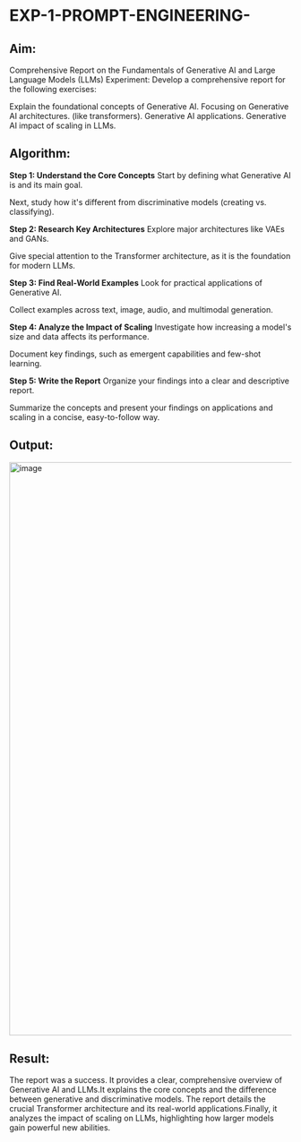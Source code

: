 # EXP-1-PROMPT-ENGINEERING-

## Aim: 
Comprehensive Report on the Fundamentals of Generative AI and Large Language Models (LLMs)
Experiment: Develop a comprehensive report for the following exercises:

Explain the foundational concepts of Generative AI.
Focusing on Generative AI architectures. (like transformers).
Generative AI applications.
Generative AI impact of scaling in LLMs.

## Algorithm:
**Step 1: Understand the Core Concepts**
Start by defining what Generative AI is and its main goal.

Next, study how it's different from discriminative models (creating vs. classifying).

**Step 2: Research Key Architectures**
Explore major architectures like VAEs and GANs.

Give special attention to the Transformer architecture, as it is the foundation for modern LLMs.

**Step 3: Find Real-World Examples**
Look for practical applications of Generative AI.

Collect examples across text, image, audio, and multimodal generation.

**Step 4: Analyze the Impact of Scaling**
Investigate how increasing a model's size and data affects its performance.

Document key findings, such as emergent capabilities and few-shot learning.

**Step 5: Write the Report**
Organize your findings into a clear and descriptive report.

Summarize the concepts and present your findings on applications and scaling in a concise, easy-to-follow way.

## Output:
<img width="1024" height="1024" alt="image" src="https://github.com/user-attachments/assets/a3ebf0f0-e5cc-45cd-92e5-8c076586d567" />


## Result:
The report was a success. It provides a clear, comprehensive overview of Generative AI and LLMs.It explains the core concepts and the difference between generative and discriminative models. The report details the crucial Transformer architecture and its real-world applications.Finally, it analyzes the impact of scaling on LLMs, highlighting how larger models gain powerful new abilities.

